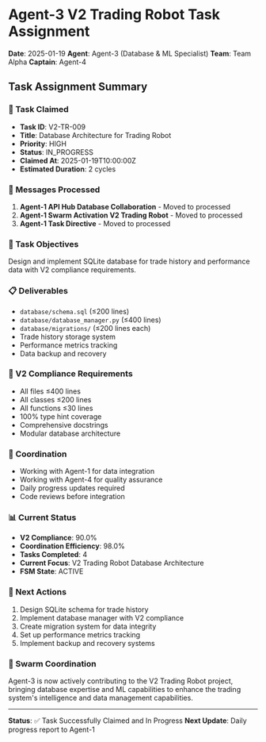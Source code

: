 # Agent-3 V2 Trading Robot Task Assignment

**Date**: 2025-01-19
**Agent**: Agent-3 (Database & ML Specialist)
**Team**: Team Alpha
**Captain**: Agent-4

## Task Assignment Summary

### 🎯 Task Claimed
- **Task ID**: V2-TR-009
- **Title**: Database Architecture for Trading Robot
- **Priority**: HIGH
- **Status**: IN_PROGRESS
- **Claimed At**: 2025-01-19T10:00:00Z
- **Estimated Duration**: 2 cycles

### 📨 Messages Processed
1. **Agent-1 API Hub Database Collaboration** - Moved to processed
2. **Agent-1 Swarm Activation V2 Trading Robot** - Moved to processed
3. **Agent-1 Task Directive** - Moved to processed

### 🎯 Task Objectives
Design and implement SQLite database for trade history and performance data with V2 compliance requirements.

### 📋 Deliverables
- `database/schema.sql` (≤200 lines)
- `database/database_manager.py` (≤400 lines)
- `database/migrations/` (≤200 lines each)
- Trade history storage system
- Performance metrics tracking
- Data backup and recovery

### 🔧 V2 Compliance Requirements
- All files ≤400 lines
- All classes ≤200 lines
- All functions ≤30 lines
- 100% type hint coverage
- Comprehensive docstrings
- Modular database architecture

### 🤝 Coordination
- Working with Agent-1 for data integration
- Working with Agent-4 for quality assurance
- Daily progress updates required
- Code reviews before integration

### 📊 Current Status
- **V2 Compliance**: 90.0%
- **Coordination Efficiency**: 98.0%
- **Tasks Completed**: 4
- **Current Focus**: V2 Trading Robot Database Architecture
- **FSM State**: ACTIVE

### 🚀 Next Actions
1. Design SQLite schema for trade history
2. Implement database manager with V2 compliance
3. Create migration system for data integrity
4. Set up performance metrics tracking
5. Implement backup and recovery systems

### 🐝 Swarm Coordination
Agent-3 is now actively contributing to the V2 Trading Robot project, bringing database expertise and ML capabilities to enhance the trading system's intelligence and data management capabilities.

---
**Status**: ✅ Task Successfully Claimed and In Progress
**Next Update**: Daily progress report to Agent-1
